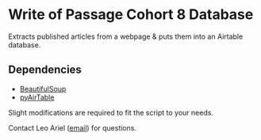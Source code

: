 # Write of Passage Cohort 8 Database

Extracts published articles from a webpage & puts them into an Airtable database.

## Dependencies
- [BeautifulSoup](https://beautiful-soup-4.readthedocs.io/)
- [pyAirTable](https://pyairtable.readthedocs.io/)

Slight modifications are required to fit the script to your needs.

Contact Leo Ariel ([email](mailto:leoariel440@gmail.com)) for questions.
